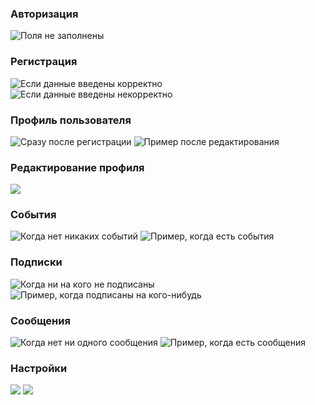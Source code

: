 ### Авторизация ###
![](https://pp.userapi.com/c837425/v837425425/25e90/wJkhYafOo7k.jpg "Поля не заполнены")

### Регистрация ###
![](https://pp.userapi.com/c837425/v837425425/25e58/v15VNHE9gYo.jpg "Если данные введены корректно") ![](https://pp.userapi.com/c837425/v837425425/25e60/lKHbDkI-zXA.jpg "Если данные введены некорректно")

### Профиль пользователя ###
![](https://pp.userapi.com/c837425/v837425425/25e10/Tv7jYd7GmP8.jpg "Сразу после регистрации") ![](https://pp.userapi.com/c837425/v837425425/25e18/RrXagAHDkfY.jpg "Пример после редактирования")

### Редактирование профиля ###
![](https://pp.userapi.com/c837425/v837425425/25e20/jACzYBoSuww.jpg)

### События ###
![](https://pp.userapi.com/c837425/v837425425/25e28/4s_0K3yVquc.jpg "Когда нет никаких событий") ![](https://pp.userapi.com/c837425/v837425425/25e30/3vjCcJGHf-8.jpg "Пример, когда есть события")

### Подписки ###
![](https://pp.userapi.com/c837425/v837425425/25e38/Zk4N59tohP8.jpg "Когда ни на кого не подписаны") ![](https://pp.userapi.com/c837425/v837425425/25e40/Ww_GCEQYKRg.jpg "Пример, когда подписаны на кого-нибудь")

### Сообщения ###
![](https://pp.userapi.com/c837425/v837425425/25e48/ilTewo0c46w.jpg "Когда нет ни одного сообщения") ![](https://pp.userapi.com/c837425/v837425425/25e50/OWgZUQ0fll8.jpg "Пример, когда есть сообщения")

### Настройки ###
![](https://pp.userapi.com/c837425/v837425425/25e68/2PY13IIxzOE.jpg) ![](https://pp.userapi.com/c837425/v837425425/25e70/y0OElsFkaS8.jpg)
